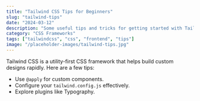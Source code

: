 ```yaml
---
title: "Tailwind CSS Tips for Beginners"
slug: "tailwind-tips"
date: "2024-03-12"
description: "Some useful tips and tricks for getting started with Tailwind CSS."
category: "CSS Frameworks"
tags: ["tailwindcss", "css", "frontend", "tips"]
image: "/placeholder-images/tailwind-tips.jpg"
---
```


Tailwind CSS is a utility-first CSS framework that helps build custom designs rapidly.
Here are a few tips:
- Use `@apply` for custom components.
- Configure your `tailwind.config.js` effectively.
- Explore plugins like Typography.
